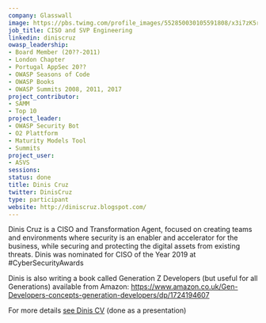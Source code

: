```yaml
---
company: Glasswall
image: https://pbs.twimg.com/profile_images/552850030105591808/x3i7zK5r_400x400.jpeg
job_title: CISO and SVP Engineering
linkedin: diniscruz
owasp_leadership:
- Board Member (20??-2011)
- London Chapter
- Portugal AppSec 20??
- OWASP Seasons of Code
- OWASP Books
- OWASP Summits 2008, 2011, 2017
project_contributor:
- SAMM
- Top 10
project_leader:
- OWASP Security Bot
- O2 Plattform
- Maturity Models Tool
- Summits
project_user:
- ASVS
sessions:
status: done
title: Dinis Cruz
twitter: DinisCruz
type: participant
website: http://diniscruz.blogspot.com/
---
```


Dinis Cruz is a CISO and Transformation Agent, focused on creating teams and environments where security is an enabler and accelerator for the business, while securing and protecting the digital assets from existing threats. Dinis was nominated for CISO of the Year 2019 at #CyberSecurityAwards

Dinis is also writing a book called Generation Z Developers (but useful for all Generations) available from Amazon: https://www.amazon.co.uk/Gen-Developers-concepts-generation-developers/dp/1724194607 

For more details [see Dinis CV](https://www.slideshare.net/DinisCruz/dinis-cruz-cv-ciso-and-transformation-agent-v12) (done as a presentation)
